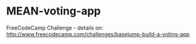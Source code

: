 # MEAN-voting-app
FreeCodeCamp Challenge - details on: http://www.freecodecamp.com/challenges/basejump-build-a-voting-app
